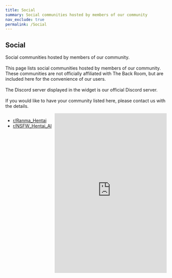 ```yaml
---
title: Social
summary: Social communities hosted by members of our community
nav_exclude: true
permalink: /Social
---
```



<h2>Social</h2>
<p>Social communities hosted by members of our community.
<br /><br />
This page lists social communities hosted by members of our community. These communities are not officially affiliated with The Back Room, but are included here for the convenience of our users.
<br /><br />
The Discord server displayed in the widget is our official Discord server.
<br /><br />
If you would like to have your community listed here, please contact us with the details.</p>

<div style="display: flex; flex-direction: row; justify-content: space-between; align-items: flex-start;">
<ul align="left">
<li><a href="https://www.reddit.com/r/Ranma_Hentai/">r/Ranma_Hentai</a></li>
<li><a href="https://www.reddit.com/r/NSFW_Hentai_AI/">r/NSFW_Hentai_AI</a></li>
</ul>
<iframe src="https://discord.com/widget?id=1325177662435627109&theme=dark" width="350" height="500" allowtransparency="true" frameborder="0" sandbox="allow-popups allow-popups-to-escape-sandbox allow-same-origin allow-scripts" align="right"></iframe>
</div>
